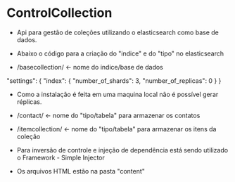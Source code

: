 # ControlCollection
* Api para gestão de coleções utilizando o elasticsearch como base de dados.

* Abaixo o código para a criação do "indice" e do "tipo" no elasticsearch

* /basecollection/ <- nome do indice/base de dados

"settings": {
    "index": {
      "number_of_shards": 3,
      "number_of_replicas": 0 
    }
}

* Como a instalação é feita em uma maquina local não é possível gerar réplicas.

* /contact/ <- nome do "tipo/tabela" para armazenar os contatos
* /itemcollection/ <- nome do "tipo/tabela" para armazenar os itens da coleção

* Para inversão de controle e injeção de dependência está sendo utilizado o Framework - Simple Injector

* Os arquivos HTML estão na pasta "content"
